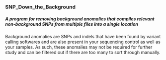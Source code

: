 ### SNP_Down_the_Background
##### A program for removing background anomalies that compiles relevant non-background SNPs from multiple files into a single location
Background anomalies are SNPs and indels that have been found by variant calling softwares and are also present in your sequencing control as well as your samples. As such, these anomalies may not be required for further study and can be filtered out if there are too many to sort through manually.
